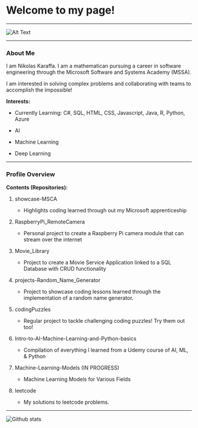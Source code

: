 # Welcome to my page!

________

![Alt Text](https://deerfieldlibrary.org/wp-content/uploads/2016/12/coding-wallpaper.jpg)
________

### About Me

I am Nikolas Karaffa. I am a mathematican pursuing a career in software engineering through the Microsoft Software and Systems Academy (MSSA).

I am interested in solving complex problems and collaborating with teams to accomplish the impossible!


**Interests:**
- Currently Learning: C#, SQL, HTML, CSS, Javascript, Java, R, Python, Azure

- AI
- Machine Learning
- Deep Learning

_________

### Profile Overview

**Contents (Repositories):**

  1. showcase-MSCA
      - Highlights coding learned through out my Microsoft apprenticeship
  
  2. RaspberryPi_RemoteCamera
      - Personal project to create a Raspberry Pi camera module that can stream over the internet
     
  3. Movie_Library
      - Project to create a Movie Service Application linked to a SQL Database with CRUD functionality
     
  4. projects-Random_Name_Generator
      - Project to showcase coding lessons learned through the implementation of a random name generator.
     
  5. codingPuzzles
      - Regular project to tackle challenging coding puzzles! Try them out too!

  6. Intro-to-AI-Machine-Learning-and-Python-basics
      - Compilation of everything I learned from a Udemy course of AI, ML, & Python

  7. Machine-Learning-Models  (IN PROGRESS)
      - Machine Learning Models for Various Fields 
  
  8. leetcode
      - My solutions to leetcode problems.
      
________

![Github stats](https://github-readme-stats.vercel.app/api?username=nkaraffa)
